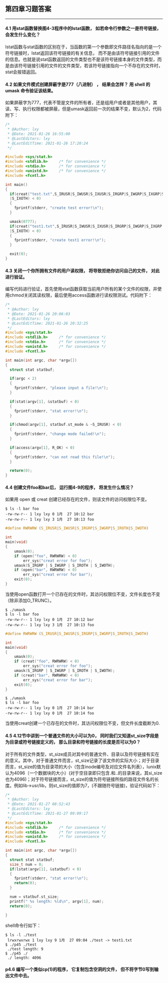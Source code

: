 ## 第四章习题答案

---


#### 4.1 用stat函数替换图4-3程序中的lstat函数， 如若命令行参数之一是符号链接， 会发生什么变化？

lstat函数与stat函数的区别在于，当函数的第一个参数即文件路径名指向的是一个符号链接时，lstat返回该符号链接的有关信息， 而不是由该符号链接引用的文件的信息。也就是说stat函数返回的文件类型也不是该符号链接本身的文件类型，而是由该符号链接引用的文件的文件类型，若该符号链接指向一个不存在的文件时，stat会报错返回。

#### 4.2 如果文件模式创建屏蔽字是777（八进制） ， 结果会怎样？ 用 shell 的 umask 命令验证该结果。

如果屏蔽字为777，代表不管是文件的所有者，还是组用户或者是其他用户，其读、写、执行权限都被屏蔽，但是umask返回前一次的结果不变，默认为2，代码附下：

```c
/*
 * @Author: lxy
 * @Date: 2021-01-26 16:55:00
 * @LastEditors: lxy
 * @LastEditTime: 2021-01-26 17:20:24
 */

#include <sys/stat.h>
#include <stdlib.h>		/* for convenience */
#include <stdio.h>		/* for convenience */
#include <unistd.h>		/* for convenience */
#include <fcntl.h>

int main()
{
  if(creat("test.txt",S_IRUSR|S_IWUSR|S_IXUSR|S_IRGRP|S_IWGRP|S_IXGRP|S_IROTH|S_IWOTH
  |S_IXOTH) < 0)
  {
    fprintf(stderr, "create test error!\n");
  }

  umask(0777);
  if(creat("test1.txt",S_IRUSR|S_IWUSR|S_IXUSR|S_IRGRP|S_IWGRP|S_IXGRP|S_IROTH|S_IWOTH
  |S_IXOTH) < 0)
  {
    fprintf(stderr, "create test1 error!\n");
  }

  exit(0);
}

```

#### 4.3 关闭一个你所拥有文件的用户读权限， 将导致拒绝你访问自己的文件， 对此进行验证。

编写代码进行验证，首先使用stat函数获取当前用户所有的某个文件的权限，并使用chmod关闭其读权限，最后使用access函数进行读权限测试。代码附下：

```C
/*
 * @Author: lxy
 * @Date: 2021-01-26 20:06:03
 * @LastEditors: lxy
 * @LastEditTime: 2021-01-26 20:32:25
 */
#include <sys/stat.h>
#include <stdlib.h>		/* for convenience */
#include <stdio.h>		/* for convenience */
#include <unistd.h>		/* for convenience */
#include <fcntl.h>

int main(int argc, char *argv[])
{
  struct stat statbuf;

  if(argc < 2)
  {
    fprintf(stderr, "please input a file!\n");
  }

  if(stat(argv[1], &statbuf) < 0)
  {
    fprintf(stderr, "stat error!\n");
  }

  if(chmod(argv[1], statbuf.st_mode & ~S_IRUSR) < 0)
  {
    fprintf(stderr, "change mode failed!\n");
  }

  if(access(argv[1], R_OK) < 0)
  {
    fprintf(stderr, "can not read this file!\n");
  }

  return(0);
}

```

#### 4.4 创建文件foo和bar后， 运行图4-9的程序， 将发生什么情况？

如果用 open 或 creat 创建已经存在的文件，则该文件的访问权限位不变。

```shell
$ ls -l bar foo
-rw-rw-r-- 1 lxy lxy 0 1月  27 10:12 bar
-rw-rw-r-- 1 lxy lxy 3 1月  27 10:13 foo
```
```c
#define RWRWRW (S_IRUSR|S_IWUSR|S_IRGRP|S_IWGRP|S_IROTH|S_IWOTH)

int
main(void)
{
	umask(0);
	if (open("foo", RWRWRW) < 0)
		err_sys("creat error for foo");
	umask(S_IRGRP | S_IWGRP | S_IROTH | S_IWOTH);
	if (open("bar", RWRWRW) < 0)
		err_sys("creat error for bar");
	exit(0);
}

```
当使用open函数打开一个已存在的文件时，其访问权限位不变，文件长度也不变（除非添加O_TRUNC）。
```shell
$ ./umask 
$ ls -l bar foo
-rw-rw-r-- 1 lxy lxy 0 1月  27 10:12 bar
-rw-rw-r-- 1 lxy lxy 3 1月  27 10:13 foo
```
```c
#define RWRWRW (S_IRUSR|S_IWUSR|S_IRGRP|S_IWGRP|S_IROTH|S_IWOTH)

int
main(void)
{
	umask(0);
	if (creat("foo", RWRWRW) < 0)
		err_sys("creat error for foo");
	umask(S_IRGRP | S_IWGRP | S_IROTH | S_IWOTH);
	if (creat("bar", RWRWRW) < 0)
		err_sys("creat error for bar");
	exit(0);
}
```

```shell
$ ./umask 
$ ls -l bar foo
-rw-rw-r-- 1 lxy lxy 0 1月  27 10:14 bar
-rw-rw-r-- 1 lxy lxy 0 1月  27 10:14 foo
```
当使用creat创建一个已存在的文件时，其访问权限位不变，但文件长度截断为0.

#### 4.5  4.12节中讲到一个普通文件的大小可以为0， 同时我们又知道st_size字段是为目录或符号链接定义的， 那么目录和符号链接的长度是否可以为0？

对于所有的文件类型，st_size成员对其中的普通文件、目录以及符号链接有实在的意义。其中，对于普通文件而言，st_size记录了该文件的实际大小；对于目录而言，st_size的值为目录项的大小（包含inode编号及对应文件名列表），lunix默认为4096（一个数据块的大小）(对于空目录即只包含.和..的目录来说，其si_size也为4096)；对于符号链接而言，st_size的值为符号链接所指的路径文件名的长度。例如lib->usr/lib，则st_size的值即为7，(不跟随符号链接)，验证代码如下：
```C
/*
 * @Author: lxy
 * @Date: 2021-01-27 08:52:43
 * @LastEditors: lxy
 * @LastEditTime: 2021-01-27 09:09:17
 */
#include <sys/stat.h>
#include <stdlib.h>		/* for convenience */
#include <stdio.h>		/* for convenience */
#include <unistd.h>		/* for convenience */
#include <fcntl.h>

int main(int argc, char *argv[])
{
  struct stat statbuf;
  size_t num = 0;
  if(lstat(argv[1], &statbuf) < 0)
  {
    fprintf(stderr, "stat error!\n");
    return(0);
  }

  num = statbuf.st_size;
  printf(" %s length: %ld\n", argv[1], num);
  return(0);

}
```
shell命令行如下：
```shell
$ ls -l ./test
 lrwxrwxrwx 1 lxy lxy 9 1月  27 09:04 ./test -> test1.txt
$ ./p45 ./test
 ./test length: 9
$ ./p45 ./
 ./ length: 4096
```
#### p4.6 编写一个类似cp(1)的程序， 它复制包含空洞的文件， 但不将字节0写到输出文件中去。

